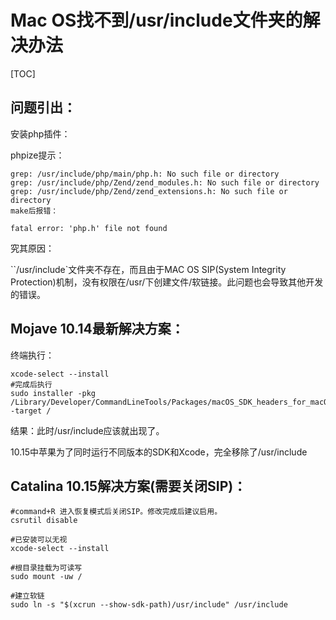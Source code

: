 # Mac OS找不到/usr/include文件夹的解决办法

[TOC]

## 问题引出：

安装php插件：

phpize提示：
```shell
grep: /usr/include/php/main/php.h: No such file or directory
grep: /usr/include/php/Zend/zend_modules.h: No such file or directory
grep: /usr/include/php/Zend/zend_extensions.h: No such file or directory
make后报错：

fatal error: 'php.h' file not found
```
究其原因：

``/usr/include`文件夹不存在，而且由于MAC OS SIP(System Integrity Protection)机制，没有权限在/usr/下创建文件/软链接。此问题也会导致其他开发的错误。

## Mojave 10.14最新解决方案：

终端执行：

```shell
xcode-select --install
#完成后执行
sudo installer -pkg /Library/Developer/CommandLineTools/Packages/macOS_SDK_headers_for_macOS_10.14.pkg -target /
```

结果：此时/usr/include应该就出现了。

10.15中苹果为了同时运行不同版本的SDK和Xcode，完全移除了/usr/include

## Catalina 10.15解决方案(需要关闭SIP)：

```shell
#command+R 进入恢复模式后关闭SIP。修改完成后建议启用。
csrutil disable

#已安装可以无视
xcode-select --install

#根目录挂载为可读写
sudo mount -uw /

#建立软链
sudo ln -s "$(xcrun --show-sdk-path)/usr/include" /usr/include
```